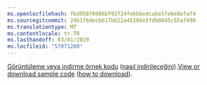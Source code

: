 ```yaml
---
ms.openlocfilehash: fbd958f0086bf92724febbbedcabe1fe6e8efaf4
ms.sourcegitcommit: 24b1f6decbb17bb22a45166e5fdb0845c65af498
ms.translationtype: MT
ms.contentlocale: tr-TR
ms.lasthandoff: 03/01/2019
ms.locfileid: "57071280"
---
```

<span data-ttu-id="b86e5-101">[Görüntüleme veya indirme örnek kodu](https://github.com/aspnet/Docs/tree/master/aspnetcore/tutorials/razor-pages/razor-pages-start/2.2-stage-samples) ([nasıl indirileceğini](xref:index#how-to-download-a-sample)).</span><span class="sxs-lookup"><span data-stu-id="b86e5-101">[View or download sample code](https://github.com/aspnet/Docs/tree/master/aspnetcore/tutorials/razor-pages/razor-pages-start/2.2-stage-samples) ([how to download](xref:index#how-to-download-a-sample)).</span></span>